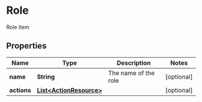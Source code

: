 

# Role

Role item

## Properties

Name | Type | Description | Notes
------------ | ------------- | ------------- | -------------
**name** | **String** | The name of the role |  [optional]
**actions** | [**List&lt;ActionResource&gt;**](ActionResource.md) |  |  [optional]



